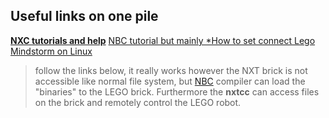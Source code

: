 ## Useful links on one pile ##
**[NXC tutorials and help](http://bricxcc.sourceforge.net/nbc/index.html)** [NBC tutorial but mainly \*How to set connect Lego Mindstorm on Linux](http://bricxcc.sourceforge.net/nbc/doc/)
> follow the links below, it really works however the NXT brick is not accessible like normal file system, but
> [NBC](http://bricxcc.sourceforge.net/nbc/index.html) compiler can load the "binaries" to the LEGO brick.
> Furthermore the **nxtcc** can access files on the brick and remotely control the LEGO robot.
